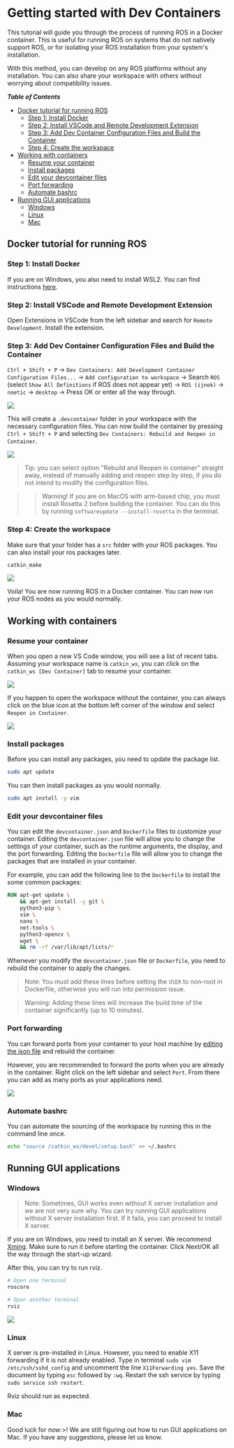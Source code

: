 # Getting started with Dev Containers

This tutorial will guide you through the process of running ROS in a Docker container. This is useful for running ROS on systems that do not natively support ROS, or for isolating your ROS installation from your system's installation.

With this method, you can develop on any ROS platforms without any installation. You can also share your workspace with others without worrying about compatibility issues.

***Table of Contents***
- [Docker tutorial for running ROS](#docker-tutorial-for-running-ros)
    - [Step 1: Install Docker](#step-1-install-docker)
    - [Step 2: Install VSCode and Remote Development Extension](#step-2-install-vscode-and-remote-development-extension)
    - [Step 3: Add Dev Container Configuration Files and Build the Container](#step-3-add-dev-container-configuration-files-and-build-the-container)
    - [Step 4: Create the workspace](#step-4-create-the-workspace)
- [Working with containers](#working-with-containers)
    - [Resume your container](#resume-your-container)
    - [Install packages](#install-packages)
    - [Edit your devcontainer files](#edit-your-devcontainer-files)
    - [Port forwarding](#port-forwarding)
    - [Automate bashrc](#automate-bashrc)
- [Running GUI applications](#running-gui-applications)
    - [Windows](#windows)
    - [Linux](#linux)
    - [Mac](#mac)

## Docker tutorial for running ROS

### Step 1: Install Docker 

If you are on Windows, you also need to install WSL2. You can find instructions [here](https://learn.microsoft.com/en-us/windows/wsl/install).

### Step 2: Install VSCode and Remote Development Extension

Open Extensions in VSCode from the left sidebar and search for `Remote Development`. Install the extension.

### Step 3: Add Dev Container Configuration Files and Build the Container

`Ctrl + Shift + P` -> `Dev Containers: Add Development Container Configuration Files...` -> `Add configuration to workspace` -> Search `ROS` (select `Show All Definitions` if ROS does not appear yet) -> `ROS (ijnek)` -> `noetic` -> `desktop` -> Press OK or enter all the way through.

![](docs/add_dev_container.gif)   

This will create a `.devcontainer` folder in your workspace with the necessary configuration files. You can now build the container by pressing `Ctrl + Shift + P` and selecting `Dev Containers: Rebuild and Reopen in Container`.

![](docs/rebuild_container.gif)

> Tip: you can select option "Rebuild and Reopen in container" straight away, instead of manually adding and reopen step by step, if you do not intend to modify the configuration files.

>> Warning! If you are on MacOS with arm-based chip, you must install Rosetta 2 before building the container. You can do this by running `softwareupdate --install-rosetta` in the terminal.

### Step 4: Create the workspace

Make sure that your folder has a `src` folder with your ROS packages. You can also install your ros packages later.

```bash
catkin_make
```

![](docs/catkin_make.gif)

Voila! You are now running ROS in a Docker container. You can now run your ROS nodes as you would normally.

## Working with containers

### Resume your container

When you open a new VS Code window, you will see a list of recent tabs. Assuming your workspace name is `catkin_ws`, you can click on the `catkin_ws [Dev Container]` tab to resume your container.

![](docs/open_container.gif)

If you happen to open the workspace without the container, you can always click on the blue icon at the bottom left corner of the window and select `Reopen in Container`.

![](docs/reopen_container.gif)

### Install packages

Before you can install any packages, you need to update the package list.

```bash
sudo apt update
```

You can then install packages as you would normally.

```bash
sudo apt install -y vim
```

### Edit your devcontainer files

You can edit the `devcontainer.json` and `Dockerfile` files to customize your container. Editing the `devcontainer.json` file will allow you to change the settings of your container, such as the runtime arguments, the display, and the port forwarding. Editing the `Dockerfile` file will allow you to change the packages that are installed in your container.

For example, you can add the following line to the `Dockerfile` to install the some common packages:

```Dockerfile
RUN apt-get update \
    && apt-get install -y git \
    python3-pip \
    vim \
    nano \
    net-tools \
    python3-opencv \
    wget \
    && rm -rf /var/lib/apt/lists/*
```

Whenever you modify the `devcontainer.json` file or `Dockerfile`, you need to rebuild the container to apply the changes.

> Note: You must add these lines before setting the `USER` to non-root in Dockerfile, otherwise you will run into permission issue.

> Warning: Adding these lines will increase the build time of the container significantly (up to 10 minutes).

### Port forwarding

You can forward ports from your container to your host machine by [editing the json file](https://code.visualstudio.com/docs/devcontainers/containers#_forwarding-or-publishing-a-port) and rebuild the container.

However, you are recommended to forward the ports when you are already in the container. Right click on the left sidebar and select `Port`. From there you can add as many ports as your applications need.

![](docs/port_forwarding.gif)

### Automate bashrc

You can automate the sourcing of the workspace by running this in the command line once.

```bash
echo "source /catkin_ws/devel/setup.bash" >> ~/.bashrc
```

## Running GUI applications

### Windows

> Note: Sometimes, GUI works even without X server installation and we are not very sure why. You can try running GUI applications without X server installation first. If it fails, you can proceed to install X server.

If you are on Windows, you need to install an X server. We recommend [Xming](https://sourceforge.net/projects/xming/). Make sure to run it before starting the container. Click Next/OK all the way through the start-up wizard.

After this, you can try to run rviz.

```bash
# Open one terminal
roscore

# Open another terminal
rviz
```

![](docs/rviz.gif)

### Linux

X server is pre-installed in Linux. However, you need to enable X11 forwarding if it is not already enabled. Type in terminal `sudo vim /etc/ssh/sshd_config` and uncomment the line `X11Forwarding yes`. Save the document by typing `esc` followed by `:wq`. Restart the ssh service by typing `sudo service ssh restart`.

Rviz should run as expected.

### Mac

Good luck for now:>! We are still figuring out how to run GUI applications on Mac. If you have any suggestions, please let us know.
